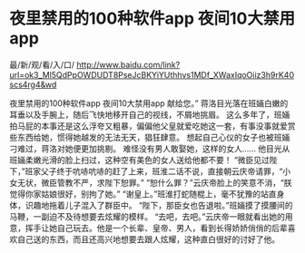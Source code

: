 # 夜里禁用的100种软件app 夜间10大禁用app

最/新/观/看/入/口/ http://www.baidu.com/link?url=ok3_Ml5QdPpOWDUDT8PseJcBKYiYUthhvs1MDf_XWaxIqoOiiz3h9rK40scs4rg4&wd

夜里禁用的100种软件app 夜间10大禁用app
献给您。”
    蒋洛目光落在班婳白嫩的耳垂以及手腕上，随后飞快地移开自己的视线，不屑地挑眉。
    这么多年了，班婳拍马屁的本事还是这么浮夸又粗暴，偏偏他父皇就爱吃她这一套，有事没事就爱赏些东西给她，惯得她越发的无法无天，猖狂肆意。
    想起自己心仪的女子也被班婳刁难过，蒋洛对她便更加挑剔。
    难怪没有男人敢娶她，这样的女人……
    他目光从班婳柔嫩光滑的脸上扫过，这种空有美色的女人送给他都不要！
    “微臣见过陛下，”班家父子终于吭哧吭哧的赶了上来，班淮二话不说，直接朝云庆帝请罪，“小女无状，微臣管教不严，求陛下恕罪。”
    “恕什么罪？”云庆帝脸上的笑意不消，“朕觉得你家姑娘很好，别拘了她。”
    “谢皇上。”班淮打蛇随棍上，毫不犹豫的站直身体，识趣地拖着儿子混入了群臣中。
    “陛下，那臣女也告退啦。”班婳摸了摸腰间的马鞭，一副迫不及待想要去炫耀的模样。
    “去吧，去吧。”云庆帝一眼就看出她的用意，挥手让她自己玩去。他是一个长辈、皇帝、男人，看到长得娇娇俏俏的后辈喜欢自己送的东西，而且还高兴地想要去跟人炫耀，这种直白很好的讨好了他。
